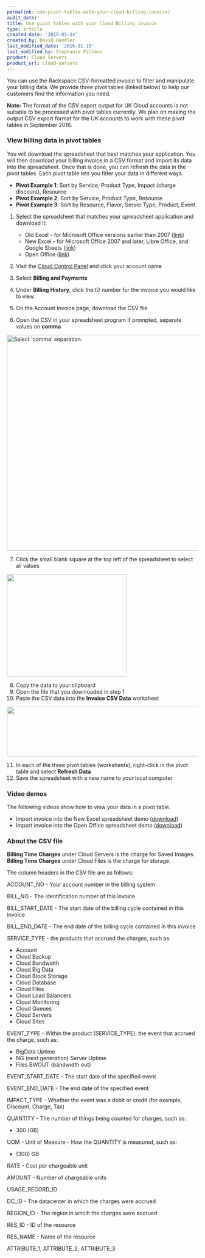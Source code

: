```yaml
---
permalink: use-pivot-tables-with-your-cloud-billing-invoice/
audit_date:
title: Use pivot tables with your Cloud Billing invoice
type: article
created_date: '2015-03-24'
created_by: David Hendler
last_modified_date: '2016-01-15'
last_modified_by: Stephanie Fillmon
product: Cloud Servers
product_url: cloud-servers
---
```


You can use the Rackspace CSV-formatted invoice to filter and manipulate
your billing data. We provide three pivot tables (linked below) to help
our customers find the information you need.

**Note:** The format of the CSV export output for UK Cloud accounts is not suitable to be processed with pivot tables currently. We plan on making the output CSV export format for the UK accounts to work with these pivot tables in September 2016.

### View billing data in pivot tables

You will download the spreadsheet that best matches your application.
You will then download your billing invoice in a CSV format and import
its data into the spreadsheet. Once that is done, you can refresh the
data in the pivot tables. Each pivot table lets you filter your data in
different ways.

-   **Pivot Example 1**: Sort by Service, Product Type, Impact (charge
    discount), Resource
-   **Pivot Example 2**: Sort by Service, Product Type, Resource
-   **Pivot Example 3**: Sort by Resource, Flavor, Server Type, Product,
    Event

1.  Select the spreadsheet that matches your spreadsheet application and
    download it:
    -   Old Excel - for Microsoft Office versions earlier than 2007
        ([link](http://cf86f577ce3eeb804b0b-b288f28026fa4fe9b175ca1cf838e8ff.r99.cf2.rackcdn.com/rackspace_billing_old_excel_pivot_tables.xls))
    -   New Excel - for Microsoft Office 2007 and later, Libre Office,
        and Google Sheets
        ([link](http://cf86f577ce3eeb804b0b-b288f28026fa4fe9b175ca1cf838e8ff.r99.cf2.rackcdn.com/rackspace_billing_new_excel_pivot_tables.xlsx))
    -   Open Office
        ([link](http://cf86f577ce3eeb804b0b-b288f28026fa4fe9b175ca1cf838e8ff.r99.cf2.rackcdn.com/rackspace_billing_open_office_pivot_tables.ods))


2.  Visit the [Cloud Control Panel](https://mycloud.rackspace.com) and
    click your account name
3.  Select **Billing and Payments**
4.  Under **Billing History**, click the ID number for the invoice you
    would like to view
5.  On the Account Invoice page, download the CSV file
6.  Open the CSV in your spreadsheet program
    If prompted, separate values on **comma**


<img src="{% asset_path general/use-pivot-tables-with-your-cloud-billing-invoice/1%20-%20billing_import_circle.png %}" alt="Select &#39;comma&#39; separation." width="593" height="565" />

7.  Click the small blank square at the top left of the spreadsheet to
    select all values


<img src="{% asset_path general/use-pivot-tables-with-your-cloud-billing-invoice/2%20-%20billing_SelectAll_arrow.png %}" width="314" height="268" />

8.  Copy the data to your clipboard
9.  Open the file that you downloaded in step 1
10. Paste the CSV data into the **Invoice CSV Data** worksheet


<img src="{% asset_path general/use-pivot-tables-with-your-cloud-billing-invoice/3%20-%20billing_csvTab_arrow.png %}" width="538" height="130" />

11. In each of the three pivot tables (worksheets), right-click in the
    pivot table and select **Refresh Data**
12. Save the spreadsheet with a new name to your local computer

### Video demos

The following videos show how to view your data in a pivot table.

-   Import invoice into the New Excel spreadsheet demo
    ([download](http://cf86f577ce3eeb804b0b-b288f28026fa4fe9b175ca1cf838e8ff.r99.cf2.rackcdn.com/rackspace_billing_new_excel_pivot_tables_demo.mov))
-   Import invoice into the Open Office spreadsheet demo
    ([download](http://cf86f577ce3eeb804b0b-b288f28026fa4fe9b175ca1cf838e8ff.r99.cf2.rackcdn.com/rackspace_billing_open_office_pivot_tables_demo.mov))

### About the CSV file

**Billing Time Charges** under Cloud Servers is the charge for Saved
Images. **Billing Time Charges** under Cloud Files is the charge for
storage.

The column headers in the CSV file are as follows:

ACCOUNT\_NO - Your account number in the billing system

BILL\_NO - The identification number of this invoice

BILL\_START\_DATE - The start date of the billing cycle contained in
this invoice

BILL\_END\_DATE - The end date of the billing cycle contained in this
invoice

SERVICE\_TYPE - the products that accrued the charges, such as:

-   Account
-   Cloud Backup
-   Cloud Bandwidth
-   Cloud Big Data
-   Cloud Block Storage
-   Cloud Database
-   Cloud Files
-   Cloud Load Balancers
-   Cloud Monitoring
-   Cloud Queues
-   Cloud Servers
-   Cloud Sites

EVENT\_TYPE - Within the product (SERVICE\_TYPE), the event that accrued
the charge, such as:

-   BigData Uptime
-   NG (next generation) Server Uptime
-   Files BWOUT (bandwidth out)

EVENT\_START\_DATE - The start date of the specified event

EVENT\_END\_DATE - The end date of the specified event

IMPACT\_TYPE - Whether the event was a debit or credit (for example,
Discount, Charge, Tax)

QUANTITY - The number of things being counted for charges, such as:

-   300 (GB)

UOM - Unit of Measure - How the QUANTITY is measured, such as:

-   \(300) GB

RATE - Cost per chargeable unit

AMOUNT - Number of chargeable units

USAGE\_RECORD\_ID

DC\_ID - The datacenter in which the charges were accrued

REGION\_ID - The region in whcih the charges were accrued

RES\_ID - ID of the resource

RES\_NAME - Name of the resource

ATTRIBUTE\_1,  ATTRIBUTE\_2, ATTRIBUTE\_3
